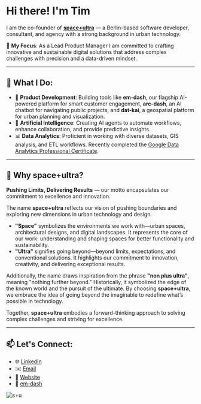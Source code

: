 # Hi there! I'm Tim

I am the co-founder of **[space+ultra](https://spaceplusultra.com)** — a Berlin-based software developer, consultant, and agency with a strong background in urban technology.

🌟 **My Focus**: As a Lead Product Manager I am committed to crafting innovative and sustainable digital solutions that address complex challenges with precision and a data-driven mindset.

---

## 💼 What I Do:
- 🚀 **Product Development**:  Building tools like **em-dash**, our flagship AI-powered platform for smart customer engagement, **arc-dash**, an AI chatbot for navigating public projects, and **dat-kai**, a geospatial platform for urban planning and visualization.
- 🤖 **Artificial Intelligence**:  Creating AI agents to automate workflows, enhance collaboration, and provide predictive insights.
- 📊 **Data Analytics**:  Proficient in working with diverse datasets, GIS analysis, and ETL workflows. Recently completed the [Google Data Analytics Professional Certificate](https://www.coursera.org/professional-certificates/google-data-analytics).


---

## 🌌 Why **space+ultra**?

**Pushing Limits, Delivering Results** — our motto encapsulates our commitment to excellence and innovation.

The name **space+ultra** reflects our vision of pushing boundaries and exploring new dimensions in urban technology and design.

- **"Space"** symbolizes the environments we work with—urban spaces, architectural designs, and digital landscapes. It represents the core of our work: understanding and shaping spaces for better functionality and sustainability.  
- **"Ultra"** signifies going beyond—beyond limits, expectations, and conventional solutions. It highlights our commitment to innovation, creativity, and delivering exceptional results.  

Additionally, the name draws inspiration from the phrase **"non plus ultra"**, meaning "nothing further beyond." Historically, it symbolized the edge of the known world and the pursuit of the ultimate. By choosing **space+ultra**, we embrace the idea of going beyond the imaginable to redefine what’s possible in technology.

Together, **space+ultra** embodies a forward-thinking approach to solving complex challenges and striving for excellence.

---

## 📫 Let's Connect:
- 🌐 [LinkedIn](https://www.linkedin.com/in/ttsch)  
- ✉️ [Email](mailto:info@spaceplusultra.com)
- 🔗 [Website](https://spaceplusultra.com)
- 📝 [em-dash](https://spaceplusultra.com/em-dash)


![s+u](https://github.com/space-ultra/website/blob/main/styles/assets/tim_spu.jpg?raw=true)
